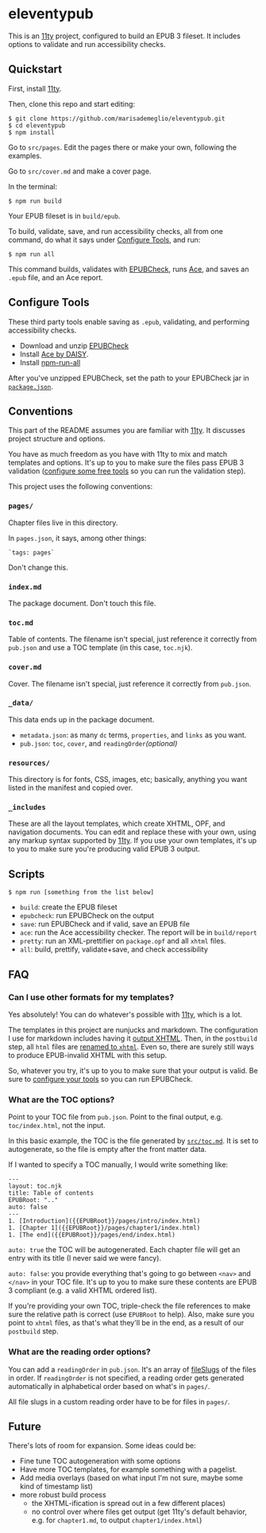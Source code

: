 # eleventypub

This is an [11ty](https://11ty.io) project, configured to build an EPUB 3 fileset. It includes options to validate and run accessibility checks.

## Quickstart
First, install [11ty](https://11ty.io).

Then, clone this repo and start editing:

    $ git clone https://github.com/marisademeglio/eleventypub.git
    $ cd eleventypub
    $ npm install

Go to `src/pages`. Edit the pages there or make your own, following the examples.

Go to `src/cover.md` and make a cover page.

In the terminal:

    $ npm run build

Your EPUB fileset is in `build/epub`.

To build, validate, save, and run accessibility checks, all from one command, do what it says under [Configure Tools](#configure-tools), and run:

    $ npm run all

This command builds, validates with [EPUBCheck](https://github.com/w3c/epubcheck), runs [Ace](https://daisy.github.io/ace), and saves an `.epub` file, and an Ace report.

## Configure Tools

These third party tools enable saving as `.epub`, validating, and performing accessibility checks.

- Download and unzip [EPUBCheck](https://github.com/w3c/epubcheck)
- Install [Ace by DAISY](https://daisy.github.io/ace).
- Install [npm-run-all](https://www.npmjs.com/package/npm-run-all)

After you've unzipped EPUBCheck, set the path to your EPUBCheck jar in [`package.json`](https://github.com/marisademeglio/eleventypub/blob/5af185071780aa650ea79939b671177e1db3591f/package.json#L41-L43).

## Conventions

This part of the README assumes you are familiar with [11ty](https://11ty.io). It discusses project structure and options.

You have as much freedom as you have with 11ty to mix and match templates and options. It's up to you to make sure the files pass EPUB 3 validation ([configure some free tools](#configure-tools) so you can run the validation step).

This project uses the following conventions:

### `pages/`
Chapter files live in this directory.

In `pages.json`, it says, among other things:

    `tags: pages`

Don't change this.

### `index.md`
The package document. Don't touch this file.

### `toc.md`
Table of contents. The filename isn't special, just reference it correctly from `pub.json` and use a TOC template (in this case, `toc.njk`).

### `cover.md`
Cover. The filename isn't special, just reference it correctly from `pub.json`.

### `_data/`
This data ends up in the package document.
  - `metadata.json`: as many `dc` terms, `properties`, and `links` as you want.
  - `pub.json`: `toc`, `cover`, and `readingOrder`_(optional)_

### `resources/`
This directory is for fonts, CSS, images, etc; basically, anything you want listed in the manifest and copied over.

### `_includes`
These are all the layout templates, which create XHTML, OPF, and navigation documents. You can edit and replace these with your own, using any markup syntax supported by [11ty](https://11ty.io). If you use your own templates, it's up to you to make sure you're producing valid EPUB 3 output.

## Scripts

    $ npm run [something from the list below]

- `build`: create the EPUB fileset
- `epubcheck`: run EPUBCheck on the output
- `save`: run EPUBCheck and if valid, save an EPUB file
- `ace`: run the Ace accessibility checker. The report will be in `build/report`
- `pretty`: run an XML-prettifier on `package.opf` and all `xhtml` files.
- `all`: build, prettify, validate+save, and check accessibility

## FAQ

### Can I use other formats for my templates?

Yes absolutely! You can do whatever's possible with [11ty](https://11ty.io), which is a lot.

The templates in this project are nunjucks and markdown. The configuration I use for markdown includes having it [output XHTML](https://github.com/marisademeglio/eleventypub/blob/5af185071780aa650ea79939b671177e1db3591f/.eleventy.js#L22). Then, in the `postbuild` step, all `html` files are [renamed to `xhtml`](https://github.com/marisademeglio/eleventypub/blob/5af185071780aa650ea79939b671177e1db3591f/postbuild.js#L16). Even so, there are surely still ways to produce EPUB-invalid XHTML with this setup.

So, whatever you try, it's up to you to make sure that your output is valid. Be sure to [configure your tools](#configure-tools) so you can run EPUBCheck.

### What are the TOC options?

Point to your TOC file from `pub.json`. Point to the final output, e.g. `toc/index.html`, not the input.

In this basic example, the TOC is the file generated by [`src/toc.md`](https://github.com/marisademeglio/eleventypub/blob/master/src/toc.md). It is set to autogenerate, so the file is empty after the front matter data.

If I wanted to specify a TOC manually, I would write something like:

```
---
layout: toc.njk
title: Table of contents
EPUBRoot: ".."
auto: false
---
1. [Introduction]({{EPUBRoot}}/pages/intro/index.html)
1. [Chapter 1]({{EPUBRoot}}/pages/chapter1/index.html)
1. [The end]({{EPUBRoot}}/pages/end/index.html)
```

`auto: true` the TOC will be autogenerated. Each chapter file will get an entry with its title (I never said we were fancy).

`auto: false`: you provide everything that's going to go between `<nav>` and `</nav>` in your TOC file. It's up to you to make sure these contents are EPUB 3 compliant (e.g. a valid XHTML ordered list).

If you're providing your own TOC, triple-check the file references to make sure the relative path is correct (use `EPUBRoot` to help). Also, make sure you point to `xhtml` files, as that's what they'll be in the end, as a result of our `postbuild` step.

### What are the reading order options?

You can add a `readingOrder` in `pub.json`. It's an array of [fileSlugs](https://www.11ty.io/docs/data/#fileslug) of the files in order. If `readingOrder` is not specified, a reading order gets generated automatically in alphabetical order based on what's in `pages/`.

All file slugs in a custom reading order have to be for files in `pages/`.

## Future

There's lots of room for expansion. Some ideas could be:

- Fine tune TOC autogeneration with some options
- Have more TOC templates, for example something with a pagelist.
- Add media overlays (based on what input I'm not sure, maybe some kind of timestamp list)
- more robust build process
  - the XHTML-ification is spread out in a few different places)
  - no control over where files get output (get 11ty's default behavior, e.g. for `chapter1.md`, to output `chapter1/index.html`)
